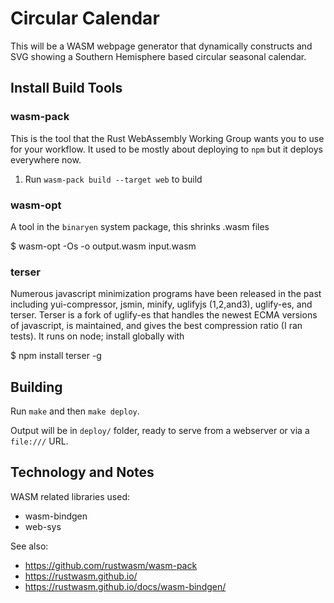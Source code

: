# Circular Calendar

This will be a WASM webpage generator that dynamically constructs and SVG showing
a Southern Hemisphere based circular seasonal calendar.

## Install Build Tools

### wasm-pack

This is the tool that the Rust WebAssembly Working Group wants you to use for
your workflow.  It used to be mostly about deploying to `npm` but it deploys
everywhere now.

1. Run `wasm-pack build --target web` to build

### wasm-opt

A tool in the `binaryen` system package, this shrinks .wasm files

  $ wasm-opt -Os -o output.wasm input.wasm

### terser

Numerous javascript minimization programs have been released in the past
including yui-compressor, jsmin, minify, uglifyjs (1,2,and3), uglify-es,
and terser.  Terser is a fork of uglify-es that handles the newest ECMA
versions of javascript, is maintained, and gives the best compression
ratio (I ran tests).  It runs on node; install globally with

  $ npm install terser -g

## Building

Run `make` and then `make deploy`.

Output will be in `deploy/` folder, ready to serve from a webserver or via
a `file:///` URL.

## Technology and Notes

WASM related libraries used:

* wasm-bindgen
* web-sys

See also:

* https://github.com/rustwasm/wasm-pack
* https://rustwasm.github.io/
* https://rustwasm.github.io/docs/wasm-bindgen/
